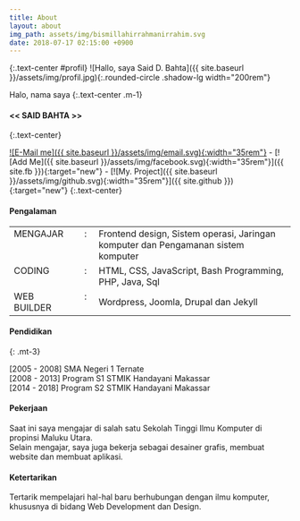 ```yaml
---
title: About
layout: about
img_path: assets/img/bismillahirrahmanirrahim.svg
date: 2018-07-17 02:15:00 +0900
---
```

{:.text-center #profil}
![Hallo, saya Said D. Bahta]({{ site.baseurl }}/assets/img/profil.jpg){:.rounded-circle .shadow-lg width="200rem"}

Halo, nama saya
{:.text-center .m-1}
#### << SAID BAHTA >>
{:.text-center}

[![E-Mail me]({{ site.baseurl }}/assets/img/email.svg){:width="35rem"}](mailto:{{site.email}}) - 
[![Add Me]({{ site.baseurl }}/assets/img/facebook.svg){:width="35rem"}]({{ site.fb }}){:target="new"} -
[![My. Project]({{ site.baseurl }}/assets/img/github.svg){:width="35rem"}]({{ site.github }}){:target="new"}
{:.text-center}

#### Pengalaman
<table>
    <tr>
        <td valign="top" width="105px">MENGAJAR </td>
        <td valign="top" width="15px" align="center">:</td>
        <td>Frontend design, Sistem operasi, Jaringan komputer dan Pengamanan sistem komputer</td>
        <tr>
            <td valign="top">CODING </td>
            <td valign="top" align="center">:</td>
            <td>HTML, CSS, JavaScript, Bash Programming, PHP, Java, Sql</td>
        </tr>
        <tr>
            <td valign="top">WEB BUILDER </td>
            <td valign="top" align="center">:</td>
            <td>Wordpress, Joomla, Drupal dan Jekyll</td>
        </tr>
    </tr>
</table>

#### Pendidikan 
{: .mt-3}
<!-- [1996 - 2002] SD Inpres 1 Payahe <br>
[2002 - 2005] SMP Negeri 1 Oba <br> -->
[2005 - 2008]  SMA Negeri 1 Ternate <br>
[2008 - 2013]  Program S1 STMIK Handayani Makassar <br>
[2014 - 2018]  Program S2 STMIK Handayani Makassar <br>

#### Pekerjaan
Saat ini saya mengajar di salah satu Sekolah Tinggi Ilmu Komputer di propinsi Maluku Utara.<br> Selain mengajar, saya juga bekerja sebagai desainer grafis, membuat website dan membuat aplikasi.

#### Ketertarikan
Tertarik mempelajari hal-hal baru berhubungan dengan ilmu komputer, khususnya di bidang Web Development dan Design. 